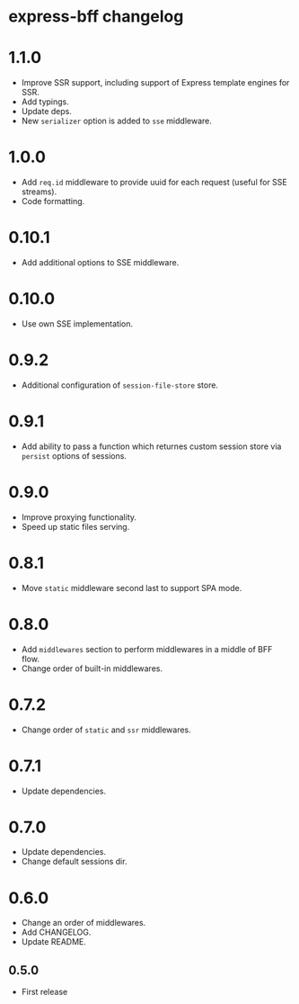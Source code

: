 # express-bff changelog

# 1.1.0
* Improve SSR support, including support of Express template engines for SSR.
* Add typings.
* Update deps.
* New `serializer` option is added to `sse` middleware.

# 1.0.0
* Add `req.id` middleware to provide uuid for each request (useful for SSE streams).
* Code formatting.

# 0.10.1
* Add additional options to SSE middleware.

# 0.10.0
* Use own SSE implementation.

# 0.9.2
* Additional configuration of `session-file-store` store.

# 0.9.1
* Add ability to pass a function which returnes custom session store via `persist` options of sessions.

# 0.9.0
* Improve proxying functionality.
* Speed up static files serving.

# 0.8.1
* Move `static` middleware second last to support SPA mode.

# 0.8.0
* Add `middlewares` section to perform middlewares in a middle of BFF flow.
* Change order of built-in middlewares.

# 0.7.2
* Change order of `static` and `ssr` middlewares.

# 0.7.1
* Update dependencies.

# 0.7.0
* Update dependencies.
* Change default sessions dir.

# 0.6.0

* Change an order of middlewares.
* Add CHANGELOG.
* Update README.

## 0.5.0

* First release

